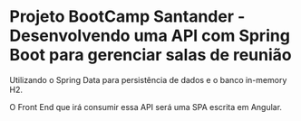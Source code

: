 # Projeto BootCamp Santander - Desenvolvendo uma API com Spring Boot para gerenciar salas de reunião 

Utilizando o Spring Data para persistência de dados e o banco in-memory H2. 

O Front End que irá consumir essa API será uma SPA escrita em Angular.
